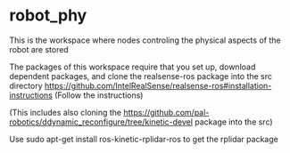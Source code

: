 # robot_phy
This is the workspace where nodes controling the physical aspects of the robot are stored

The packages of this workspace require that you set up, download dependent packages, and clone the realsense-ros package into the src directory https://github.com/IntelRealSense/realsense-ros#installation-instructions (Follow the instructions)

(This includes also cloning the https://github.com/pal-robotics/ddynamic_reconfigure/tree/kinetic-devel package into the src)

Use sudo apt-get install ros-kinetic-rplidar-ros to get the rplidar package
